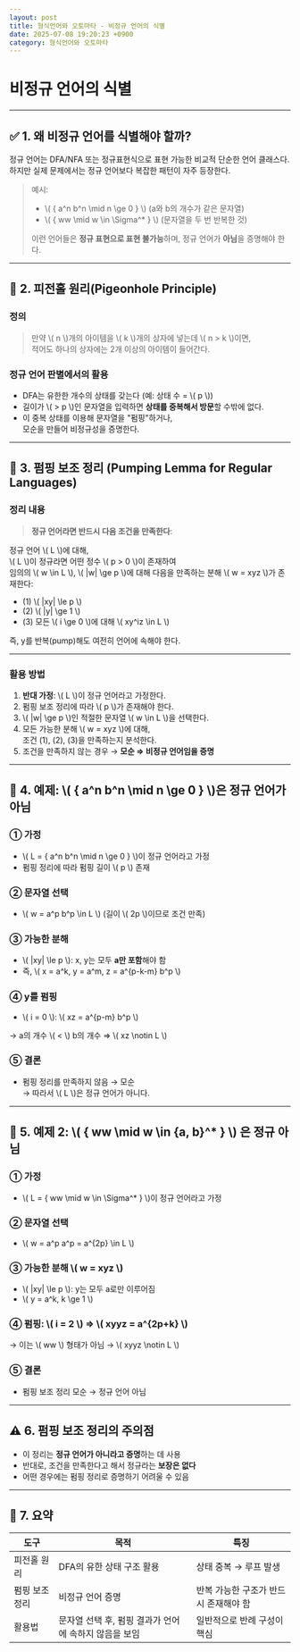 ```yaml
---
layout: post
title: 형식언어와 오토마타 - 비정규 언어의 식별
date: 2025-07-08 19:20:23 +0900
category: 형식언어와 오토마타
---
```

# 비정규 언어의 식별

---

## ✅ 1. 왜 비정규 언어를 식별해야 할까?

정규 언어는 DFA/NFA 또는 정규표현식으로 표현 가능한 비교적 단순한 언어 클래스다.  
하지만 실제 문제에서는 정규 언어보다 복잡한 패턴이 자주 등장한다.

> 예시:  
> - \\( \{ a^n b^n \mid n \ge 0 \} \\) (a와 b의 개수가 같은 문자열)  
> - \\( \{ ww \mid w \in \Sigma^* \} \\) (문자열을 두 번 반복한 것)  
>  
> 이런 언어들은 **정규 표현으로 표현 불가능**하며, 정규 언어가 **아님**을 증명해야 한다.

---

## 📌 2. 피전홀 원리(Pigeonhole Principle)

### 정의

> 만약 \\( n \\)개의 아이템을 \\( k \\)개의 상자에 넣는데 \\( n > k \\)이면,  
> 적어도 하나의 상자에는 2개 이상의 아이템이 들어간다.

### 정규 언어 판별에서의 활용

- DFA는 유한한 개수의 상태를 갖는다 (예: 상태 수 = \\( p \\))
- 길이가 \\( > p \\)인 문자열을 입력하면 **상태를 중복해서 방문**할 수밖에 없다.
- 이 중복 상태를 이용해 문자열을 "펌핑"하거나,  
  모순을 만들어 비정규성을 증명한다.

---

## 📘 3. 펌핑 보조 정리 (Pumping Lemma for Regular Languages)

### 정리 내용

> **정규 언어라면 반드시 다음 조건을 만족한다**:

정규 언어 \\( L \\)에 대해,  
\\( L \\)이 정규라면 어떤 정수 \\( p > 0 \\)이 존재하여  
임의의 \\( w \in L \\), \\( |w| \ge p \\)에 대해 다음을 만족하는 분해 \\( w = xyz \\)가 존재한다:

- (1) \\( |xy| \le p \\)  
- (2) \\( |y| \ge 1 \\)  
- (3) 모든 \\( i \ge 0 \\)에 대해 \\( xy^iz \in L \\)

즉, y를 반복(pump)해도 여전히 언어에 속해야 한다.

---

### 활용 방법

1. **반대 가정**: \\( L \\)이 정규 언어라고 가정한다.
2. 펌핑 보조 정리에 따라 \\( p \\)가 존재해야 한다.
3. \\( |w| \ge p \\)인 적절한 문자열 \\( w \in L \\)을 선택한다.
4. 모든 가능한 분해 \\( w = xyz \\)에 대해,  
   조건 (1), (2), (3)을 만족하는지 분석한다.
5. 조건을 만족하지 않는 경우 → **모순 ⇒ 비정규 언어임을 증명**

---

## 🧪 4. 예제: \\( \{ a^n b^n \mid n \ge 0 \} \\)은 정규 언어가 아님

### ① 가정

- \\( L = \{ a^n b^n \mid n \ge 0 \} \\)이 정규 언어라고 가정
- 펌핑 정리에 따라 펌핑 길이 \\( p \\) 존재

### ② 문자열 선택

- \\( w = a^p b^p \in L \\) (길이 \\( 2p \\)이므로 조건 만족)

### ③ 가능한 분해

- \\( |xy| \le p \\): x, y는 모두 **a만 포함**해야 함
- 즉, \\( x = a^k, y = a^m, z = a^{p-k-m} b^p \\)

### ④ y를 펌핑

- \\( i = 0 \\): \\( xz = a^{p-m} b^p \\)

→ a의 개수 \\( < \\) b의 개수 ⇒ \\( xz \notin L \\)

### ⑤ 결론

- 펌핑 정리를 만족하지 않음 → 모순  
→ 따라서 \\( L \\)은 정규 언어가 아니다.

---

## 🧪 5. 예제 2: \\( \{ ww \mid w \in \{a, b\}^* \} \\) 은 정규 아님

### ① 가정

- \\( L = \{ ww \mid w \in \Sigma^* \} \\)이 정규 언어라고 가정

### ② 문자열 선택

- \\( w = a^p a^p = a^{2p} \in L \\)

### ③ 가능한 분해 \\( w = xyz \\)

- \\( |xy| \le p \\): y는 모두 a로만 이루어짐
- \\( y = a^k, k \ge 1 \\)

### ④ 펌핑: \\( i = 2 \\) ⇒ \\( xyyz = a^{2p+k} \\)

→ 이는 \\( ww \\) 형태가 아님 → \\( xyyz \notin L \\)

### ⑤ 결론

- 펌핑 보조 정리 모순 → 정규 언어 아님

---

## ⚠️ 6. 펌핑 보조 정리의 주의점

- 이 정리는 **정규 언어가 아니라고 증명**하는 데 사용
- 반대로, 조건을 만족한다고 해서 정규라는 **보장은 없다**
- 어떤 경우에는 펌핑 정리로 증명하기 어려울 수 있음

---

## 🧾 7. 요약

| 도구 | 목적 | 특징 |
|------|------|------|
| 피전홀 원리 | DFA의 유한 상태 구조 활용 | 상태 중복 → 루프 발생 |
| 펌핑 보조 정리 | 비정규 언어 증명 | 반복 가능한 구조가 반드시 존재해야 함 |
| 활용법 | 문자열 선택 후, 펌핑 결과가 언어에 속하지 않음을 보임 | 일반적으로 반례 구성이 핵심 |
